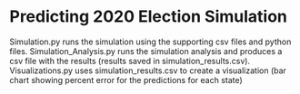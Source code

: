 # Predicting 2020 Election Simulation
Simulation.py runs the simulation using the supporting csv files and python files. Simulation_Analysis.py runs the simulation analysis and produces a csv file with the results (results saved in simulation_results.csv). Visualizations.py uses simulation_results.csv to create a visualization (bar chart showing percent error for the predictions for each state)
